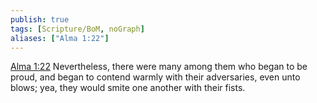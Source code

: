 ```yaml
---
publish: true
tags: [Scripture/BoM, noGraph]
aliases: ["Alma 1:22"]
---
```

[Alma 1:22](https://churchofjesuschrist.org/study/scriptures/bofm/alma/1?lang=eng&id=p22#p22) Nevertheless, there were many among them who began to be proud, and began to contend warmly with their adversaries, even unto blows; yea, they would smite one another with their fists.
